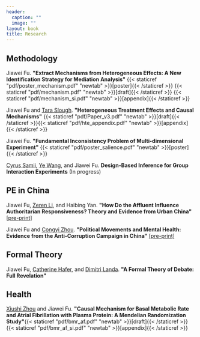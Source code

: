 ```yaml
---
header:
  caption: ""
  image: ""
layout: book
title: Research
---
```


## Methodology

Jiawei Fu. **"Extract Mechanisms from Heterogeneous Effects: A New Identification Strategy for Mediation Analysis"** 
{{< staticref "pdf/poster_mechanism.pdf" "newtab" >}}[poster]{{< /staticref >}} {{< staticref "pdf/mechanism.pdf" "newtab" >}}[draft]{{< /staticref >}} {{< staticref "pdf/mechanism_si.pdf" "newtab" >}}[appendix]{{< /staticref >}}

Jiawei Fu and [Tara Slough](http://taraslough.com/). **"Heterogeneous Treatment Effects and Causal Mechanisms"** 
{{< staticref "pdf/Paper_v3.pdf" "newtab" >}}[draft]{{< /staticref >}}{{< staticref "pdf/hte_appendix.pdf" "newtab" >}}[appendix]{{< /staticref >}}

Jiawei Fu. **"Fundamental Inconsistency Problem of Multi-dimensional Experiment"** 
{{< staticref "pdf/poster_salience.pdf" "newtab" >}}[poster]{{< /staticref >}}

[Cyrus Samii](https://cyrussamii.com/), [Ye Wang](https://www.yewang-polisci.com/), and Jiawei Fu. **Design-Based Inference for Group Interaction Experiments** (In progress)

## PE in China

Jiawei Fu, [Zeren Li](https://www.zerenli.org/), and Haibing Yan. **"How Do the Affluent Influence Authoritarian Responsiveness? Theory and Evidence from Urban China"**
[[pre-print]](https://papers.ssrn.com/sol3/papers.cfm?abstract_id=4253200)

Jiawei Fu and [Congyi Zhou](https://sites.google.com/site/zhoucongyi/). **"Political Movements and Mental Health: Evidence from the Anti-Corruption Campaign in China"**
[[pre-print]](https://papers.ssrn.com/sol3/papers.cfm?abstract_id=4161190)


## Formal Theory

Jiawei Fu, [Catherine Hafer](https://scholar.google.com/citations?user=Y9FcWlcAAAAJ&hl=en), and [Dimitri Landa](https://wp.nyu.edu/dimitrilanda/). **"A Formal Theory of Debate: Full Revelation"**

## Health

[Xiushi Zhou](https://www.researchgate.net/profile/Xiushi-Zhou) and Jiawei Fu. **"Causal Mechanism for Basal Metabolic Rate and Atrial Fibrillation with Plasma Protein: A Mendelian Randomization Study"**{{< staticref "pdf/bmr_af.pdf" "newtab" >}}[draft]{{< /staticref >}}{{< staticref "pdf/bmr_af_si.pdf" "newtab" >}}[appendix]{{< /staticref >}}




